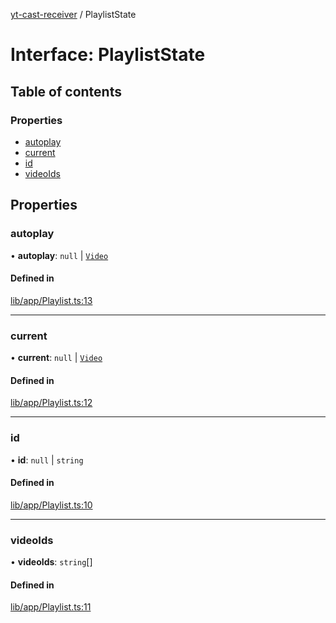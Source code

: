 [yt-cast-receiver](../README.md) / PlaylistState

# Interface: PlaylistState

## Table of contents

### Properties

- [autoplay](PlaylistState.md#autoplay)
- [current](PlaylistState.md#current)
- [id](PlaylistState.md#id)
- [videoIds](PlaylistState.md#videoids)

## Properties

### autoplay

• **autoplay**: ``null`` \| [`Video`](Video.md)

#### Defined in

[lib/app/Playlist.ts:13](https://github.com/patrickkfkan/yt-cast-receiver/blob/a7c9efd/src/lib/app/Playlist.ts#L13)

___

### current

• **current**: ``null`` \| [`Video`](Video.md)

#### Defined in

[lib/app/Playlist.ts:12](https://github.com/patrickkfkan/yt-cast-receiver/blob/a7c9efd/src/lib/app/Playlist.ts#L12)

___

### id

• **id**: ``null`` \| `string`

#### Defined in

[lib/app/Playlist.ts:10](https://github.com/patrickkfkan/yt-cast-receiver/blob/a7c9efd/src/lib/app/Playlist.ts#L10)

___

### videoIds

• **videoIds**: `string`[]

#### Defined in

[lib/app/Playlist.ts:11](https://github.com/patrickkfkan/yt-cast-receiver/blob/a7c9efd/src/lib/app/Playlist.ts#L11)
